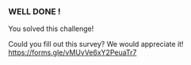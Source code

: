 
<br>

### WELL DONE !

You solved this challenge!

Could you fill out this survey?  We would appreciate it!  https://forms.gle/vMUvVe6xY2PeuaTr7
